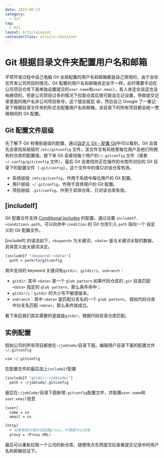 ```yaml
---
date: 2023-06-23
category:
  - Git
tag:
  - Git
layout: ArticleLayout
containerClass: article-container
---
```


# Git 根据目录文件夹配置用户名和邮箱

平常开发过程中自己电脑 Git 全局配置的用户名和邮箱都是自己常用的，由于会存在开发公司项目的情况，Git 配置的用户名和邮箱肯定会不一样，此时需要手动在公司项目仓库下面单独设置提交的`user.name`和`user.email`，有人肯定会说这也没啥麻烦的，但是公司项目过多的情况下拉取仓库后很可能会忘记设置，导致提交记录里面的用户名非公司项目账号，这个就会尴尬 😅，然后自己 Google 了一番记录下根据目录文件夹的形式去配置用户名和邮箱，该目录下的所有项目都会统一使用相同的 Git 配置。

<!-- more -->

## Git 配置文件层级

先了解下 Git 有哪些层级的配置，通过[自定义 Git - 配置 Git](https://git-scm.com/book/zh/v2/%E8%87%AA%E5%AE%9A%E4%B9%89-Git-%E9%85%8D%E7%BD%AE-Git)中可以看到，Git 会首先会查找系统级的 `/etc/gitconfig` 文件，该文件含有系统里每位用户及他们所拥有的仓库的配置值。接下来 Git 会查找每个用户的`~/.gitconfig` 文件（或者 `~/.config/git/config` 文件），最后 Git 会查找你正在操作的仓库所对应的 Git 目录下的配置文件（`.git/config`），这个文件中的值只对该仓库有效。

- 系统层级: `/etc/gitconfig`，作用于系统中每位用户的 Git 配置。
- 用户层级: `~/.gitconfig`，作用于具体用户的 Git 配置。
- 项目层级: `.git/config`，作用于具体仓库，只对该仓库有效。

## [includeIf]

Git 配置文件支持 [Conditional Includes](https://git-scm.com/docs/git-config#_conditional_includes) 的配置。通过设置 `includeIf.<condition>.path`，可以向命中 `condition` 的 Git 仓库引入 `path` 指向一个 自定义的 Git 配置文件。

[includeIf] 的语法如下，`<keyword>` 为关键词，`<data>` 是与关键词关联的数据， 具体意义由关键词决定。

```sh
[includeIf "<keyword>:<data>"]
  path = path/to/gitconfig
```

其中支持的 keyword 关键词有`gitdir`、`gitdir/i`、`onbranch`：

- `gitdir`: 其中 `<data>` 是一个 `glob pattern` 如果代码仓库的`.git` 目录匹配 `<data>` 指定的 `glob pattern`，那么条件命中；
- `gitdir/i`：`gitdir` 的大小写不敏感版本。
- `onbranch`：其中 `<data>` 是匹配分支名的一个 `glob pattern`， 假如代码仓库中分支名匹配 `<data>`，那么条件就成立。

看下来后我们其实需要的是就是`gitdir`，根据代码目录仓库匹配。

## 实例配置

假如公司的所有项目都放在`~/jobCode/`目录下面。编辑用户目录下面的配置文件`~/.gitconfig`

```sh
vim ~/.gitconfig
```

在配置文件的最后加上`includeIf`配置

```sh
[includeIf "gitdir:~/jobCode/"]
  path = ~/jobCode/.gitconfig
```

最后在`~/jobCode/`目录下面新增`.gitconfig`配置文件，并配置`user.name`和`user.email`信息

```sh
[user]
  name = xx
  email = xx

[http]
  # 如果需要代理的话配置proxy，不需要可以忽略
  proxy = <Proxy URL>
```

最后可以重新拉取一个公司的新仓库，随便改点东西提交后查看提交记录中的用户名和邮箱验证下。
